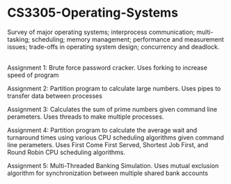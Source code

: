 # CS3305-Operating-Systems

Survey of major operating systems; interprocess communication; multi-tasking; scheduling; memory management; performance and measurement issues; trade-offs in operating system design; concurrency and deadlock.
</br></br>


Assignment 1: Brute force password cracker. 
              Uses forking to increase speed of program

Assignment 2: Partition program to calculate large numbers. 
              Uses pipes to transfer data between processes

Assignment 3: Calculates the sum of prime numbers given command line perameters. 
              Uses threads to make multiple processes.

Assignment 4: Partition program to calculate the average wait and turnaround times using various CPU scheduling algorithms given command line perameters.
              Uses First Come First Served, Shortest Job First, and Round Robin CPU scheduling algorithms.

Assignment 5: Multi-Threaded Banking Simulation. Uses mutual exclusion algorithm for synchronization between multiple shared bank accounts
